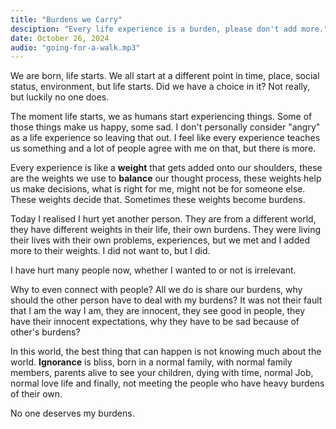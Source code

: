```yaml
---
title: "Burdens we Carry"
desciption: "Every life experience is a burden, please don't add more."
date: October 26, 2024
audio: "going-for-a-walk.mp3"
---
```


We are born, life starts. We all start at a different point in time, place,
social status, environment, but life starts. Did we have a choice in it? Not
really, but luckily no one does.

The moment life starts, we as humans start experiencing things. Some of those
things make us happy, some sad. I don't personally consider "angry" as a life
experience so leaving that out. I feel like every experience teaches us something
and a lot of people agree with me on that, but there is more.

Every experience is like a **weight** that gets added onto our shoulders, these
are the weights we use to **balance** our thought process, these weights help us
make decisions, what is right for me, might not be for someone else. These weights
decide that. Sometimes these weights become burdens.

Today I realised I hurt yet another person. They are from a different world, they
have different weights in their life, their own burdens. They were living their
lives with their own problems, experiences, but we met and I added more to their
weights. I did not want to, but I did.

I have hurt many people now, whether I wanted to or not is irrelevant.

Why to even connect with people? All we do is share our burdens, why should the other
person have to deal with my burdens? It was not their fault that I am the way I am,
they are innocent, they see good in people, they have their innocent expectations,
why they have to be sad because of other's burdens?

In this world, the best thing that can happen is not knowing much about the world.
**Ignorance** is bliss, born in a normal family, with normal family members, parents
alive to see your children, dying with time, normal Job, normal love life and
finally, not meeting the people who have heavy burdens of their own.

No one deserves my burdens.
